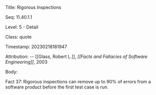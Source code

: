 Title:  Rigorous Inspections

Seq:    11.40.1.1

Level:  5 - Detail

Class:  quote

Timestamp: 20230218181947

Attribution: -- [[Glass, Robert L.]], *[[Facts and Fallacies of Software Engineering]]*, 2003

Body:

Fact 37: Rigorous inspections can remove up to 90% of errors from a software product before the first test case is run.
